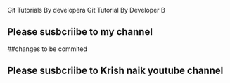 Git Tutorials By developera
Git Tutorial By Developer B 

## Please susbcriibe to my channel

##changes to be commited

## Please susbcriibe to Krish naik youtube channel
